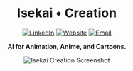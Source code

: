 <div align="center">
  
# Isekai • Creation

<a href="https://www.linkedin.com/in/bach-hg/" target="_blank">![LinkedIn](https://img.shields.io/badge/LinkedIn-0077B5?style=for-the-badge&logo=linkedin&logoColor=white)</a>
<a href="https://isekaicreation.studio/" target="_blank">![Website](https://img.shields.io/badge/website-000000?style=for-the-badge&logo=About.me&logoColor=white)</a>
<a href="mailto:isekaicreationofficial@gmail.com" target="_blank">![Email](https://img.shields.io/badge/Gmail-D14836?style=for-the-badge&logo=gmail&logoColor=white)</a>

**AI for Animation, Anime, and Cartoons.**

![Isekai Creation Screenshot](https://github.com/user-attachments/assets/74b2277a-e3ed-4582-afbf-6282ea92c449)
</div>
